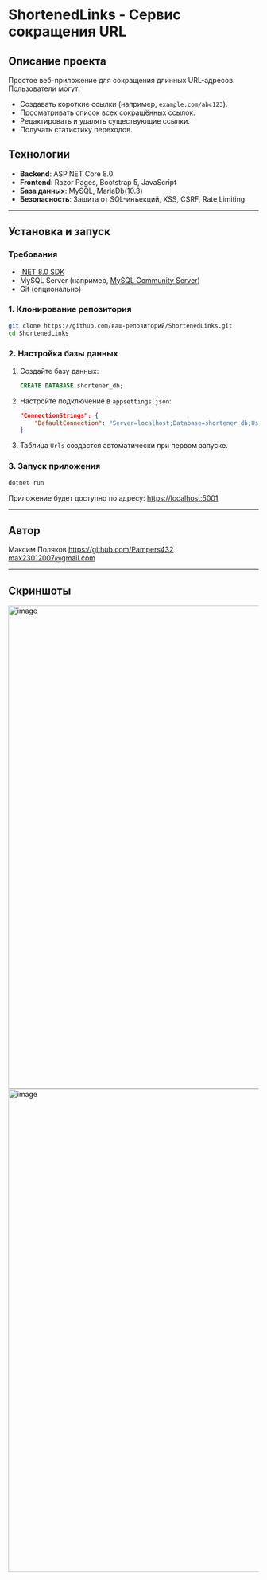 # **ShortenedLinks - Сервис сокращения URL**

## **Описание проекта**
Простое веб-приложение для сокращения длинных URL-адресов. Пользователи могут:
- Создавать короткие ссылки (например, `example.com/abc123`).
- Просматривать список всех сокращённых ссылок.
- Редактировать и удалять существующие ссылки.
- Получать статистику переходов.

## **Технологии**
- **Backend**: ASP.NET Core 8.0
- **Frontend**: Razor Pages, Bootstrap 5, JavaScript
- **База данных**: MySQL, MariaDb(10.3)
- **Безопасность**: Защита от SQL-инъекций, XSS, CSRF, Rate Limiting

---

## **Установка и запуск**

### **Требования**
- [.NET 8.0 SDK](https://dotnet.microsoft.com/download)
- MySQL Server (например, [MySQL Community Server](https://dev.mysql.com/downloads/mysql/))
- Git (опционально)

### **1. Клонирование репозитория**
```bash
git clone https://github.com/ваш-репозиторий/ShortenedLinks.git
cd ShortenedLinks
```

### **2. Настройка базы данных**
1. Создайте базу данных:
   ```sql
   CREATE DATABASE shortener_db;
   ```
2. Настройте подключение в `appsettings.json`:
   ```json
   "ConnectionStrings": {
       "DefaultConnection": "Server=localhost;Database=shortener_db;User=root;Password=ваш-пароль;"
   }
   ```
3. Таблица `Urls` создастся автоматически при первом запуске.

### **3. Запуск приложения**
```bash
dotnet run
```
Приложение будет доступно по адресу: [https://localhost:5001](https://localhost:5001)

---

## **Автор**
Максим Поляков 
https://github.com/Pampers432
max23012007@gmail.com 

---

## **Скриншоты**
<img width="1919" height="970" alt="image" src="https://github.com/user-attachments/assets/0675322d-9ce2-4c89-91e7-e05e4be3f828" />

<img width="1919" height="970" alt="image" src="https://github.com/user-attachments/assets/f8dea824-009d-4d83-ac1c-842a57f300f0" />
